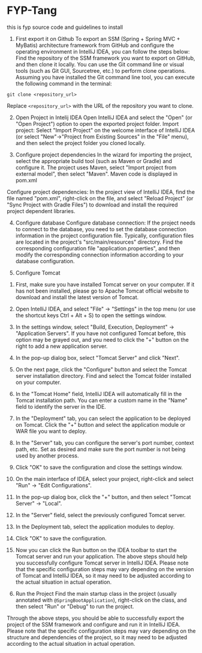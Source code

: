 # FYP-Tang
this is fyp source code and guidelines to install


1.	First export it on Github
To export an SSM (Spring + Spring MVC + MyBatis) architecture framework from GitHub and configure the operating environment in IntelliJ IDEA, you can follow the steps below:
Find the repository of the SSM framework you want to export on GitHub, and then clone it locally. You can use the Git command line or visual tools (such as Git GUI, Sourcetree, etc.) to perform clone operations. Assuming you have installed the Git command line tool, you can execute the following command in the terminal:

```
git clone <repository_url>
```

Replace `<repository_url>` with the URL of the repository you want to clone.

2.	Open Project in Intelij IDEA
Open IntelliJ IDEA and select the "Open" (or "Open Project") option to open the exported project folder.
Import project: Select "Import Project" on the welcome interface of IntelliJ IDEA (or select "New"->"Project from Existing Sources" in the "File" menu), and then select the project folder you cloned locally.

3.	Configure project dependencies
In the wizard for importing the project, select the appropriate build tool (such as Maven or Gradle) and configure it. The project uses Maven, select "Import project from external model", then select "Maven". Maven code is displayed in pom.xml

Configure project dependencies: In the project view of IntelliJ IDEA, find the file named "pom.xml", right-click on the file, and select "Reload Project" (or "Sync Project with Gradle Files") to download and install the required project dependent libraries.

4.	Configure database
Configure database connection: If the project needs to connect to the database, you need to set the database connection information in the project configuration file. Typically, configuration files are located in the project's "src/main/resources" directory. Find the corresponding configuration file "application.properties", and then modify the corresponding connection information according to your database configuration.

5.	Configure Tomcat
1)	First, make sure you have installed Tomcat server on your computer. If it has not been installed, please go to Apache Tomcat official website to download and install the latest version of Tomcat.

2)	Open IntelliJ IDEA, and select "File" -> "Settings" in the top menu (or use the shortcut keys Ctrl + Alt + S) to open the settings window.
3)	In the settings window, select "Build, Execution, Deployment" -> "Application Servers". If you have not configured Tomcat before, this option may be grayed out, and you need to click the "+" button on the right to add a new application server.
4)	In the pop-up dialog box, select "Tomcat Server" and click "Next".
5)	On the next page, click the "Configure" button and select the Tomcat server installation directory. Find and select the Tomcat folder installed on your computer.
6)	In the "Tomcat Home" field, IntelliJ IDEA will automatically fill in the Tomcat installation path. You can enter a custom name in the "Name" field to identify the server in the IDE.
7)	In the "Deployment" tab, you can select the application to be deployed on Tomcat. Click the "+" button and select the application module or WAR file you want to deploy.
8)	In the "Server" tab, you can configure the server's port number, context path, etc. Set as desired and make sure the port number is not being used by another process.
9)	Click "OK" to save the configuration and close the settings window.
10)	On the main interface of IDEA, select your project, right-click and select "Run" -> "Edit Configurations".
11)	In the pop-up dialog box, click the "+" button, and then select "Tomcat Server" -> "Local".
12)	In the "Server" field, select the previously configured Tomcat server.
13)	In the Deployment tab, select the application modules to deploy.
14)	Click "OK" to save the configuration.
15)	Now you can click the Run button on the IDEA toolbar to start the Tomcat server and run your application.
The above steps should help you successfully configure Tomcat server in IntelliJ IDEA. Please note that the specific configuration steps may vary depending on the version of Tomcat and IntelliJ IDEA, so it may need to be adjusted according to the actual situation in actual operation.

6.	Run the Project
Find the main startup class in the project (usually annotated with `@SpringBootApplication`), right-click on the class, and then select "Run" or "Debug" to run the project.

Through the above steps, you should be able to successfully export the project of the SSM framework and configure and run it in IntelliJ IDEA. Please note that the specific configuration steps may vary depending on the structure and dependencies of the project, so it may need to be adjusted according to the actual situation in actual operation.
